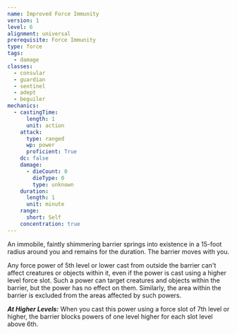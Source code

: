 ```yaml
---
name: Improved Force Immunity
version: 1
level: 6
alignment: universal
prerequisite: Force Immunity
type: force
tags:
  - damage
classes:
  - consular
  - guardian
  - sentinel
  - adept
  - beguiler
mechanics:
  - castingTime:
      length: 1
      unit: action
    attack:
      type: ranged
      wp: power
      proficient: True
    dc: false
    damage:
      - dieCount: 0
        dieType: 0
        type: unknown
    duration:
      length: 1
      unit: minute
    range:
      short: Self
    concentration: true
---
```

An immobile, faintly shimmering barrier springs into existence in a 15-foot radius around you and remains for the duration. The barrier moves with you.

Any force power of 5th level or lower cast from outside the barrier can't affect creatures or objects within it, even if the power is cast using a higher level force slot. Such a power can target creatures and objects within the barrier, but the power has no effect on them. Similarly, the area within the barrier is excluded from the areas affected by such powers.

***__At Higher Levels__:*** When you cast this power using a force slot of 7th level or higher, the barrier blocks powers of one level higher for each slot level above 6th.
    